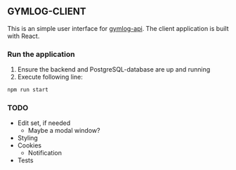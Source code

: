 ## GYMLOG-CLIENT

This is an simple user interface for [gymlog-api](https://github.com/villevaltonen/gymlog-api). The client application is built with React.

### Run the application

1. Ensure the backend and PostgreSQL-database are up and running
2. Execute following line:

```bash
npm run start
```

### TODO

- Edit set, if needed
  - Maybe a modal window?
- Styling
- Cookies
  - Notification
- Tests
